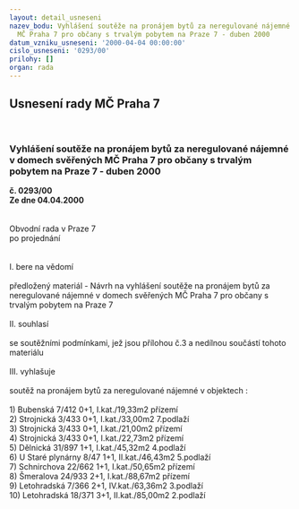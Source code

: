 ```yaml
---
layout: detail_usneseni
nazev_bodu: Vyhlášení soutěže na pronájem bytů za neregulované nájemné v domech svěřených
  MČ Praha 7 pro občany s trvalým pobytem na Praze 7 - duben 2000
datum_vzniku_usneseni: '2000-04-04 00:00:00'
cislo_usneseni: '0293/00'
prilohy: []
organ: rada
---
```

<div id="ucUsn_pList" class="usn">
	<span><h2>Usnesení rady MČ Praha 7 </h2>
<br></span><div class="standBody">
<span><h3>Vyhlášení soutěže na pronájem bytů za neregulované nájemné v domech svěřených MČ Praha 7 pro občany s trvalým pobytem na Praze 7 - duben 2000</h3></span><div class="center">
		<strong>č. 0293/00</strong><br>
	</div>
<div class="center">
		<strong>Ze dne 04.04.2000</strong><br><br>
	</div>
<br>Obvodní rada v Praze 7<br>po projednání<br><br><br>I.	bere na vědomí<br><br> předložený materiál - Návrh na vyhlášení soutěže na pronájem bytů za neregulované nájemné v domech svěřených MČ Praha 7 pro občany s trvalým pobytem na Praze 7<br><br>II.	souhlasí <br><br>se soutěžními podmínkami, jež jsou přílohou č.3 a nedílnou součástí tohoto materiálu<br><br>III.	vyhlašuje<br><br>soutěž na pronájem bytů za neregulované nájemné v objektech :<br><br>1) Bubenská 7/412                                     0+1, I.kat./19,33m2                              přízemí<br>2) Strojnická 3/433                                    0+1, I.kat./33,00m2                              7.podlaží<br>3) Strojnická 3/433                                    0+1, I.kat./21,00m2                               přízemí<br>4) Strojnická 3/433                                    0+1, I.kat./22,73m2                               přízemí <br>5) Dělnická 31/897                                    1+1, I.kat./45,32m2                               4.podlaží<br>6) U Staré plynárny 8/47                           1+1, II.kat./46,43m2                              5.podlaží<br>7) Schnirchova 22/662                              1+1, I.kat./50,65m2                                přízemí<br>8) Šmeralova 24/933                                 2+1, I.kat./88,67m2                                přízemí<br>9) Letohradská 7/366                                2+1, IV.kat./63,36m2                             3.podlaží<br>10) Letohradská 18/371                            3+1, II.kat./85,00m2                               2.podlaží<br><br> <br>
</div>
</div>